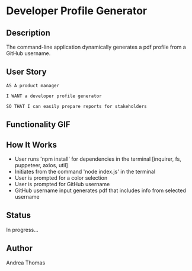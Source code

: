 # Developer Profile Generator

## Description

The command-line application dynamically generates a pdf profile from a GitHub username.

## User Story

```
AS A product manager

I WANT a developer profile generator

SO THAT I can easily prepare reports for stakeholders
```
## Functionality GIF



## How It Works

* User runs 'npm install' for dependencies in the terminal [inquirer, fs, puppeteer, axios, util]
* Initiates from the command 'node index.js' in the terminal
* User is prompted for a color selection
* User is prompted for GitHub username
* GitHub username input generates pdf that includes info from selected username

## Status 

In progress...

## Author

Andrea Thomas
